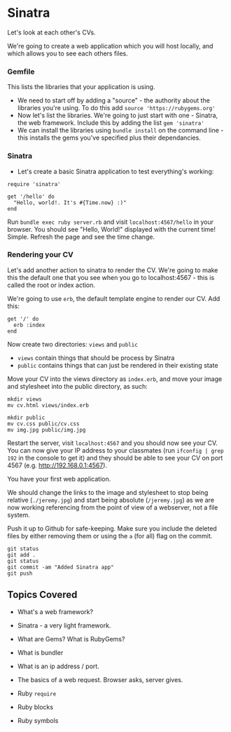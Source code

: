 # Sinatra

Let's look at each other's CVs. 

We're going to create a web application which you will host locally, and which allows you to see each others files.

### Gemfile

This lists the libraries that your application is using.

* We need to start off by adding a "source" - the authority about the libraries you're using. To do this add `source 'https://rubygems.org'`
* Now let's list the libraries. We're going to just start with one - Sinatra, the web framework. Include this by adding the list `gem 'sinatra'`
* We can install the libraries using `bundle install` on the command line - this installs the gems you've specified plus their dependancies.

### Sinatra

* Let's create a basic Sinatra application to test everything's working:

```
require 'sinatra'

get '/hello' do
  "Hello, world!. It's #{Time.now} :)"
end
```

Run `bundle exec ruby server.rb` and visit `localhost:4567/hello` in your browser. You should see "Hello, World!" displayed with the current time! Simple. Refresh the page and see the time change. 

### Rendering your CV

Let's add another action to sinatra to render the CV. We're going to make this the default one that you see when you go to localhost:4567 - this is called the root or index action.

We're going to use `erb`, the default template engine to render our CV. Add this:

```
get '/' do
  erb :index
end
```

Now create two directories: `views` and `public`

* `views` contain things that should be process by Sinatra
* `public` contains things that can just be rendered in their existing state

Move your CV into the views directory as `index.erb`, and move your image and stylesheet into the public directory, as such:

```
mkdir views
mv cv.html views/index.erb

mkdir public
mv cv.css public/cv.css
mv img.jpg public/img.jpg
```

Restart the server, visit `localhost:4567` and you should now see your CV. You can now give your IP address to your classmates (run `ifconfig | grep 192` in the console to get it) and they should be able to see your CV on port 4567 (e.g. http://192.168.0.1:4567).

You have your first web application. 

We should change the links to the image and stylesheet to stop being relative (`./jeremy.jpg`) and start being absolute (`/jeremy.jpg`) as we are now working referencing from the point of view of a webserver, not a file system.

Push it up to Github for safe-keeping. Make sure you include the deleted files by either removing them or using the `a` (for all) flag on the commit.

```
git status
git add .
git status
git commit -am "Added Sinatra app"
git push
```

## Topics Covered

* What's a web framework?
* Sinatra - a very light framework.
* What are Gems? What is RubyGems?
* What is bundler
* What is an ip address / port.
* The basics of a web request. Browser asks, server gives.

* Ruby `require`
* Ruby blocks
* Ruby symbols